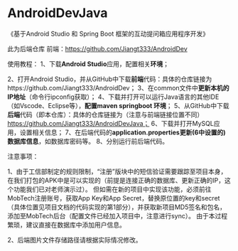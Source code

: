 # AndroidDevJava
《基于Android Studio 和 Spring Boot 框架的互动提问箱应用程序开发》

此为后端仓库
前端：https://github.com/Jiangt333/AndroidDev

使用教程：
1、下载**Android Studio**应用，配置相关**环境**；

2、打开Android Studio，并从GitHub中下载**前端**代码：具体的仓库链接为https://github.com/Jiangt333/AndroidDev；
3、在common文件中**更新本机的IP地址**（命令行ipconfig获取）；
4、下载并打开可以运行Java语言的其他IDE（如Vscode、Eclipse等），**配置maven springboot 环境**；
5、从GitHub中下载**后端**代码（即本仓库）：具体的仓库链接为（注意与前端链接位置不同）https://github.com/Jiangt333/AndroidDevJava；
6、下载并打开MySQL应用，设置相关信息；
7、在后端代码的**application.properties更新(6中设置的)数据库信息**，如数据库密码等。
8、分别运行前后端代码。




注意事项：

1、由于工信部制定的规则限制，“注册”版块中的短信验证需要跟踪至项目本身，在我们打包的APK中是可以实现的（前提是连接正确的数据库、更新正确的IP，这个功能我们已对老师演示过）。
但如需在新的项目中实现该功能，必须前往MobTech注册账号，获取App Key和App Secret，替换原位置的key和secret（具体位置见项目文档的代码实现的第1部分），并获取新项目MD5签名和包名，添加至MobTech后台（配置文件已经加入项目中，注意进行sync）。
由于本过程繁琐，建议直接在数据库中添加用户信息。

2、后端图片文件存储路径请根据实际情况修改。

